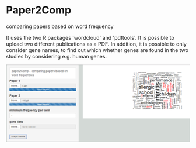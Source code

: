 # Paper2Comp
comparing papers based on word frequency

It uses the two R packages 'wordcloud' and 'pdftools'.
It is possible to upload two different publications as a PDF.
In addition, it is possible to only consider gene names, to
find out which whether genes are found in the two studies by
considering e.g. human genes.

![alt text](https://github.com/nthomasCUBE/Paper2Comp/blob/master/Figure1v2.png)
